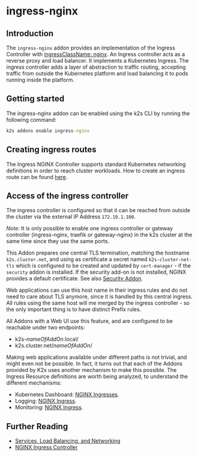 <!--
SPDX-FileCopyrightText: © 2023 Siemens Healthcare GmbH

SPDX-License-Identifier: MIT
-->

# ingress-nginx

## Introduction

The `ingress-nginx` addon provides an implementation of the Ingress Controller
with [ingressClassName: nginx](https://github.com/kubernetes/ingress-nginx).
An Ingress controller acts as a reverse proxy and load balancer.
It implements a Kubernetes Ingress.
The ingress controller adds a layer of abstraction to traffic routing,
accepting traffic from outside the Kubernetes platform and load balancing
it to pods running inside the platform.

## Getting started

The ingress-nginx addon can be enabled using the k2s CLI
by running the following command:

```cmd
k2s addons enable ingress-nginx
```

## Creating ingress routes

The Ingress NGINX Controller supports standard Kubernetes networking
definitions in order to reach cluster workloads.
How to create an ingress route can be found
[here](https://kubernetes.io/docs/concepts/services-networking/ingress/).

## Access of the ingress controller

The ingress controller is configured so that it can be reached from outside
the cluster via the external IP Address `172.19.1.100`.

_Note:_ It is only possible to enable one ingress controller or gateway
controller (ingress-nginx, traefik or gateway-nginx) in the k2s cluster at the
same time since they use the same ports.

This Addon prepares one central TLS termination, matching the hostname
`k2s.cluster.net`, and using as certificate a secret named
`k2s-cluster-net-tls` which is configured to be created and updated by
`cert-manager` - if the `security` addon is installed.
If the security add-on is not installed, NGINX provides a default certificate.
See also [Security Addon](../security/README.md).

Web applications can use this host name in their ingress rules
and do not need to care about TLS anymore, since it is handled by this
central ingress. All rules using the same host will me merged by the ingress
controller - so the only important thing is to have distinct Prefix rules.

All Addons with a Web UI use this feature,
and are configured to be reachable under two endpoints:

- k2s-_nameOfAddOn_.local/
- k2s.cluster.net/_nameOfAddOn_/

Making web applications available under different paths is not trivial,
and might even not be possible. In fact, it turns out that each of the Addons
provided by K2s uses another mechanism to make this possible.
The Ingress Resource definitions are worth being analyzed,
to understand the different mechanisms:

- Kubernetes Dashboard:
  [NGINX Ingresses](../dashboard/manifests/dashboard-nginx-ingress.yaml).
- Logging:
  [NGINX Ingress](../logging/manifests/opensearch-dashboards/ingress.yaml).
- Monitoring:
  [NGINX Ingress](../monitoring/manifests/plutono/ingress.yaml).

## Further Reading

- [Services, Load Balancing, and Networking](https://kubernetes.io/docs/concepts/services-networking/)
- [NGINX Ingress Controller](https://docs.nginx.com/nginx-ingress-controller/)
